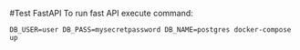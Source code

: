 #Test FastAPI
To run fast API execute command:
```
DB_USER=user DB_PASS=mysecretpassword DB_NAME=postgres docker-compose up
```
